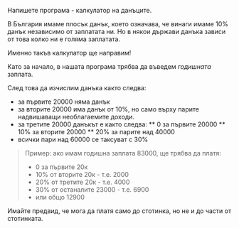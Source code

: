 Напишете програма - калкулатор на данъците.

В България имаме плосък данък, което означава, че винаги имаме 10% данък
независимо от заплатата ни. Но в някои държави данъка зависи от това колко
ни е голяма заплатата.

Именно такъв калкулатор ще направим!

Като за начало, в нашата програма трябва да въведем *годишната* заплата.

След това да изчислим данъка както следва:
* за първите 20000 няма данък
* за вторите 20000 има данък от 10%, но само върху парите надвишаващи
  необлагаемите доходи.
* за третите 20000 данъкът е както следва:
** 0 за първите 20000
** 10% за вторите 20000
** 20% за парите над 40000
* всички пари над 60000 се таксуват с 30%

> Пример: ако имам годишна заплата 83000, ще трябва да платя:
> * 0 за първите 20к
> * 10% от вторите 20к - т.е. 2000
> * 20% от третите 20к - т.е. 4000
> * 30% от останалите 23000 - т.е. 6900
> * или общо 12900

Имайте предвид, че мога да платя само до стотинка, но не и до части от
стотинката.